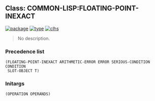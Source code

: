 ## Class: COMMON-LISP:FLOATING-POINT-INEXACT
[![package](https://img.shields.io/badge/Package-COMMON--LISP-5f9ea0.svg?style=social&colorA=999999)](../) [![type](https://img.shields.io/badge/Type-Class-5f9ea0.svg?style=social&colorA=999999)](../#class) [![clhs](https://img.shields.io/badge/CLHS-FLOATING--POINT--INEXACT-5f9ea0.svg?style=social&colorA=999999)](http://www.lispworks.com/documentation/HyperSpec/Body/e_floa_1.htm) 

> No description.

### Precedence list
```
(FLOATING-POINT-INEXACT ARITHMETIC-ERROR ERROR SERIOUS-CONDITION CONDITION
 SLOT-OBJECT T)
```
### Initargs
```
(OPERATION OPERANDS)
```
